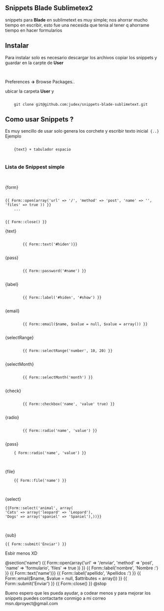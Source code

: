 
<article itemprop="mainContentOfPage" class="markdown-body entry-content">
 <h1>Snippets Blade Sublimetex2</h1>

<p>snippets para <b>Blade</b> en sublimetext es muy simple; nos ahorrar mucho tiempo en escribir, esto fue una necesida que tenia al tener q ahorrame tiempo en hacer formularios </p>

<h2>
<a href="#installation" class="anchor" name="installation"></a>Instalar</h2>
<p>Para instalar solo es necesario descargar los archivos copiar los snippets y guardar en la carpte de <b>User</b> </p><br>
<p>Preferences <b>-></b> Browse Packages..</p>
<p>ubicar la carpeta <b>User</b> y </p>

<code>
	git clone git@github.com:judex/snippets-blade-sublimetext.git
</code>
<h2>Como usar Snippets ?</h2>
<p>Es muy sencillo de usar solo genera los corchete y escribir texto inicial<code> {..} </code><br>Ejemplo</p>

<code>
	{text} + tabulador espacio
</code>
<br>
<h3>Lista de Snippest simple</h3>
<br>
<p>{form}</p>
<code>
{{ Form::open(array('url' => '/', 'method' => 'post', 'name' => '', 'files' => true )) }}
	...

{{ Form::close() }}
</code>
<br>
<p>{text}</p>
	<code>
		{{ Form::text('#hiden')}}
	</code>
<br>
<p>{pass}</p>
	<code>
		{{ Form::password('#name') }}
	</code>
<br>
<p>{label}</p>
	<code>
		{{ Form::label('#hiden', '#show') }}
	</code>
<br>
<p>{email}</p>
	<code>
		{{ Form::email($name, $value = null, $value = array()) }}
	</code>
<br>
<p>{selectRange}</p>
	<code>
		{{ Form::selectRange('number', 10, 20) }}
	</code>
<br>
<p>{selectMonth}</p>
	<code>
		{{ Form::selectMonth('month') }}
	</code>
<br>
<p>{check}</p>
	<code>
		{{ Form::checkbox('name', 'value' true) }}
	</code>
<br>
<p>{radio}</p>
	<code>
		{{ Form::radio('name', 'value') }}
	</code>
<br>
<p>{pass}</p>

		{ Form::radio('name', 'value') }}

<br>

<p>{file}</p>

		{{ Form::file('name') }}

<br>
<p>{select}</p>


	{{Form::select('animal', array(
    'Cats' => array('leopard' => 'Leopard'),
    'Dogs' => array('spaniel' => 'Spaniel'),))}}


<br>
<p>{sub}</p>


	{{ Form::submit('Enviar') }}



<p>Esbir menos XD</p>

@section('name')
	{{ Form::open(array('url' => '/enviar', 'method' => 'post', 'name' => 'formulario', 'files' => true )) }}
		{{ Form::label('nombre', 'Nombre :') }}
		{{ Form::text('name')}}
		{{ Form::label('apellido', 'Apellidos :') }}
		{{ Form::email($name, $value = null, $attributes = array()) }}
		{{ Form::submit('Enviar') }}
	{{ Form::close() }}
@stop


<p>Bueno espero que les pueda ayudar, a codear menos y para mejorar los snippets puedes contactarte conmigo a mi correo msn.dproyect@gmail.com </p>

</article>
